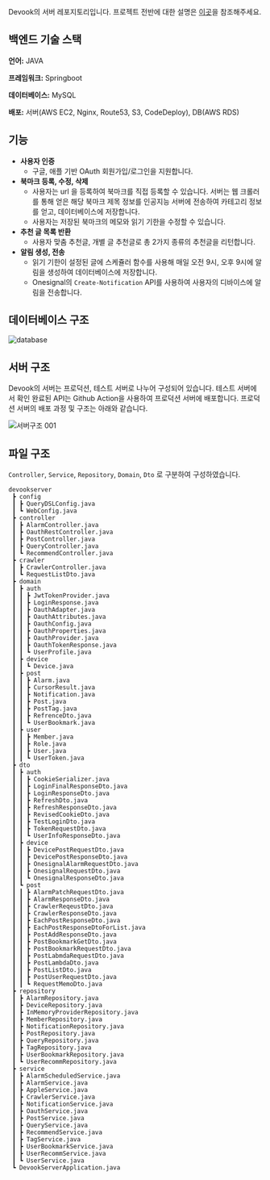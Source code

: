 Devook의 서버 레포지토리입니다. 프로젝트 전반에 대한 설명은 [이곳](https://github.com/COOL-EWHA/devook-web)을 참조해주세요.

## 백엔드 기술 스택

**언어:** JAVA

**프레임워크:** Springboot

**데이터베이스:** MySQL

**배포:** 서버(AWS EC2, Nginx, Route53, S3, CodeDeploy), DB(AWS RDS)






##  기능



- **사용자 인증**
    - 구글, 애플 기반 OAuth 회원가입/로그인을 지원합니다. 
- **북마크 등록, 수정, 삭제**
    - 사용자는 url 을 등록하여 북마크를 직접 등록할 수 있습니다. 서버는 웹 크롤러를 통해 얻은 해당 북마크 제목 정보를 인공지능 서버에 전송하여 카테고리 정보를 얻고, 데이터베이스에 저장합니다. 
    - 사용자는 저장된 북마크의 메모와 읽기 기한을 수정할 수 있습니다. 
- **추천 글 목록 반환**
    - 사용자 맞춤 추천글, 개별 글 추천글로 총 2가지 종류의 추천글을 리턴합니다.
- **알림 생성, 전송**
    - 읽기 기한이 설정된 글에 스케쥴러 함수를 사용해 매일 오전 9시, 오후 9시에 알림을 생성하여 데이터베이스에 저장합니다. 
    - Onesignal의 `Create-Notification` API를 사용하여 사용자의 디바이스에 알림을 전송합니다. 


## 데이터베이스 구조

![database](https://user-images.githubusercontent.com/67693142/170476716-5e74f8e3-02d7-4b05-949d-4c9f65f24598.png)


## 서버 구조

Devook의 서버는 프로덕션, 테스트 서버로 나누어 구성되어 있습니다. 테스트 서버에서 확인 완료된 API는 Github Action을 사용하여 프로덕션 서버에 배포합니다. 프로덕션 서버의 배포 과정 및 구조는 아래와 같습니다.


![서버구조 001](https://user-images.githubusercontent.com/67693142/170476668-f1d960dd-2d9e-488f-939a-ecee611c17b1.jpeg)


##  파일 구조

`Controller`, `Service`, `Repository`, `Domain`, `Dto` 로 구분하여 구성하였습니다.


```
devookserver
 ┣ config
 ┃ ┣ QueryDSLConfig.java
 ┃ ┗ WebConfig.java
 ┣ controller
 ┃ ┣ AlarmController.java
 ┃ ┣ OauthRestController.java
 ┃ ┣ PostController.java
 ┃ ┣ QueryController.java
 ┃ ┗ RecommendController.java
 ┣ crawler
 ┃ ┣ CrawlerController.java
 ┃ ┗ RequestListDto.java
 ┣ domain
 ┃ ┣ auth
 ┃ ┃ ┣ JwtTokenProvider.java
 ┃ ┃ ┣ LoginResponse.java
 ┃ ┃ ┣ OauthAdapter.java
 ┃ ┃ ┣ OauthAttributes.java
 ┃ ┃ ┣ OauthConfig.java
 ┃ ┃ ┣ OauthProperties.java
 ┃ ┃ ┣ OauthProvider.java
 ┃ ┃ ┣ OauthTokenResponse.java
 ┃ ┃ ┗ UserProfile.java
 ┃ ┣ device
 ┃ ┃ ┗ Device.java
 ┃ ┣ post
 ┃ ┃ ┣ Alarm.java
 ┃ ┃ ┣ CursorResult.java
 ┃ ┃ ┣ Notification.java
 ┃ ┃ ┣ Post.java
 ┃ ┃ ┣ PostTag.java
 ┃ ┃ ┣ RefrenceDto.java
 ┃ ┃ ┗ UserBookmark.java
 ┃ ┣ user
 ┃ ┃ ┣ Member.java
 ┃ ┃ ┣ Role.java
 ┃ ┃ ┣ User.java
 ┃ ┃ ┗ UserToken.java
 ┣ dto
 ┃ ┣ auth
 ┃ ┃ ┣ CookieSerializer.java
 ┃ ┃ ┣ LoginFinalResponseDto.java
 ┃ ┃ ┣ LoginResponseDto.java
 ┃ ┃ ┣ RefreshDto.java
 ┃ ┃ ┣ RefreshResponseDto.java
 ┃ ┃ ┣ RevisedCookieDto.java
 ┃ ┃ ┣ TestLoginDto.java
 ┃ ┃ ┣ TokenRequestDto.java
 ┃ ┃ ┗ UserInfoResponseDto.java
 ┃ ┣ device
 ┃ ┃ ┣ DevicePostRequestDto.java
 ┃ ┃ ┣ DevicePostResponseDto.java
 ┃ ┃ ┣ OnesignalAlarmRequestDto.java
 ┃ ┃ ┣ OnesignalRequestDto.java
 ┃ ┃ ┗ OnesignalResponseDto.java
 ┃ ┗ post
 ┃ ┃ ┣ AlarmPatchRequestDto.java
 ┃ ┃ ┣ AlarmResponseDto.java
 ┃ ┃ ┣ CrawlerReqeustDto.java
 ┃ ┃ ┣ CrawlerResponseDto.java
 ┃ ┃ ┣ EachPostResponseDto.java
 ┃ ┃ ┣ EachPostResponseDtoForList.java
 ┃ ┃ ┣ PostAddResponseDto.java
 ┃ ┃ ┣ PostBookmarkGetDto.java
 ┃ ┃ ┣ PostBookmarkRequestDto.java
 ┃ ┃ ┣ PostLabmdaRequestDto.java
 ┃ ┃ ┣ PostLambdaDto.java
 ┃ ┃ ┣ PostListDto.java
 ┃ ┃ ┣ PostUserRequestDto.java
 ┃ ┃ ┗ RequestMemoDto.java
 ┣ repository
 ┃ ┣ AlarmRepository.java
 ┃ ┣ DeviceRepository.java
 ┃ ┣ InMemoryProviderRepository.java
 ┃ ┣ MemberRepository.java
 ┃ ┣ NotificationRepository.java
 ┃ ┣ PostRepository.java
 ┃ ┣ QueryRepository.java
 ┃ ┣ TagRepository.java
 ┃ ┣ UserBookmarkRepository.java
 ┃ ┗ UserRecommRepository.java
 ┣ service
 ┃ ┣ AlarmScheduledService.java
 ┃ ┣ AlarmService.java
 ┃ ┣ AppleService.java
 ┃ ┣ CrawlerService.java
 ┃ ┣ NotificationService.java
 ┃ ┣ OauthService.java
 ┃ ┣ PostService.java
 ┃ ┣ QueryService.java
 ┃ ┣ RecommendService.java
 ┃ ┣ TagService.java
 ┃ ┣ UserBookmarkService.java
 ┃ ┣ UserRecommService.java
 ┃ ┗ UserService.java
 ┗ DevookServerApplication.java
```
